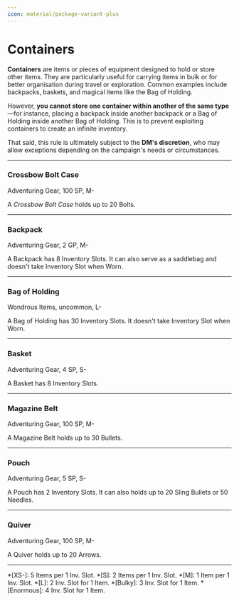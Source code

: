 ```yaml
---
icon: material/package-variant-plus
---
```


# Containers

**Containers** are items or pieces of equipment designed to hold or store other items. They are particularly useful for carrying items in bulk or for better organisation during travel or exploration. Common examples include backpacks, baskets, and magical items like the Bag of Holding.

However, **you cannot store one container within another of the same type**—for instance, placing a backpack inside another backpack or a Bag of Holding inside another Bag of Holding. This is to prevent exploiting containers to create an infinite inventory. 

That said, this rule is ultimately subject to the **DM's discretion**, who may allow exceptions depending on the campaign's needs or circumstances.

---

### Crossbow Bolt Case

Adventuring Gear, 100 SP, M-

A *Crossbow Bolt Case* holds up to 20 Bolts.

---

### Backpack

Adventuring Gear, 2 GP, M-

A Backpack has 8 Inventory Slots. It can also serve as a saddlebag and doesn't take Inventory Slot when Worn.

---

### Bag of Holding

Wondrous Items, uncommon, L-

A Bag of Holding has 30 Inventory Slots. It doesn't take Inventory Slot when Worn.

---

### Basket

Adventuring Gear, 4 SP, S-

A Basket has 8 Inventory Slots.

---

### Magazine Belt

Adventuring Gear, 100 SP, M- 

A Magazine Belt holds up to 30 Bullets.

---

### Pouch

Adventuring Gear, 5 SP, S- 

A Pouch has 2 Inventory Slots. It can also holds up to 20 Sling Bullets or 50 Needles.

---

### Quiver

Adventuring Gear, 100 SP, M-

A Quiver holds up to 20 Arrows.

---

*[XS-]: 5 Items per 1 Inv. Slot.
*[S]: 2 Items per 1 Inv. Slot.
*[M]: 1 Item per 1 Inv. Slot.
*[L]: 2 Inv. Slot for 1 Item.
*[Bulky]: 3 Inv. Slot for 1 Item.
*[Enormous]: 4 Inv. Slot for 1 Item.
